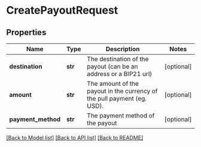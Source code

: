 # CreatePayoutRequest

## Properties
Name | Type | Description | Notes
------------ | ------------- | ------------- | -------------
**destination** | **str** | The destination of the payout (can be an address or a BIP21 url) | [optional] 
**amount** | **str** | The amount of the payout in the currency of the pull payment (eg. USD). | [optional] 
**payment_method** | **str** | The payment method of the payout | [optional] 

[[Back to Model list]](../README.md#documentation-for-models) [[Back to API list]](../README.md#documentation-for-api-endpoints) [[Back to README]](../README.md)


